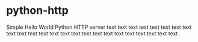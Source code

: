 # python-http

Simple Hello World Python HTTP server
text
text
text
text
text
text
text
text
text
text
text
text
text
text
text
text
text
text
text
text
text
text
text
text
